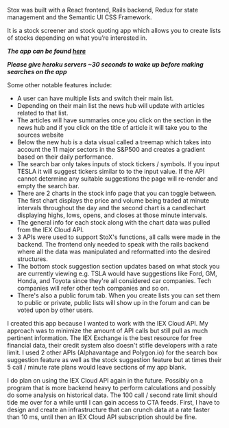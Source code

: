 
Stox was built with a React frontend, Rails backend, Redux for  state management and the Semantic UI CSS Framework.

It is a stock screener and stock quoting app which allows you to create lists of stocks depending on what you’re interested in.

___The app can be found [here](stoxx.netlify.app)___

***Please give heroku servers ~30 seconds to wake up before making searches on the app***

Some other notable features include:
* A user can have multiple lists and switch their main list.
* Depending on their main list the news hub will update with articles related to that list.
* The articles will have summaries once you click on the section in the news hub and if you click on the title of article it will take you to the sources website
* Below the new hub is a data visual called a treemap which takes into account the 11 major sectors in the S&P500 and creates a gradient based on their daily performance.
* The search bar only takes inputs of stock tickers / symbols. If you input TESLA it will suggest tickers similar to to the input value. If the API cannot determine any suitable suggestions the page will re-render and empty the search bar.
* There are 2 charts in the stock info page that you can toggle between. The first chart displays the price and volume being traded at minute intervals throughout the day and the second chart is a candlechart displaying highs, lows, opens, and closes at those minute intervals.
* The general info for each stock along with the chart data was pulled from the IEX Cloud API. 
* 3 APIs were used to support StoX's functions, all calls were made in the backend. The frontend only needed to speak with the rails backend where all the data was manipulated and reformatted into the desired structures.
* The bottom stock suggestion section updates based on what stock you are currently viewing e.g. TSLA would have suggestions like Ford, GM, Honda, and Toyota since they're all considered car companies. Tech companies will refer other tech companies and so on.
* There's also a public forum tab. When you create lists you can set them to public or private, public lists will show up in the forum and can be voted upon by other users. 

I created this app because I wanted to work with the IEX Cloud API. My approach was to minimize the amount of API calls but still pull as much pertinent information. The IEX Exchange is the best resource for free financial data, their credit system also doesn't stifle developers with a rate limit. I used 2 other APIs (Alphavantage and Polygon.io) for the search box suggestion feature as well as the stock suggestion feature but at times their 5 call / minute rate plans would leave sections of my app blank. 

I do plan on using the IEX Cloud API again in the future. Possibly on a program that is more backend heavy to perform calculations and possibly do some analysis on historical data. The 100 call / second rate limit should tide me over for a while until I can gain access to CTA feeds. First, I have to design and create an infrastructure that can crunch data at a rate faster than 10 ms, until then an IEX Cloud API subscription should be fine.  